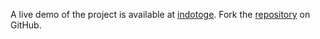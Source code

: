 A live demo of the project is available at [indotoge](https://indotoge.pages.dev).
Fork the [repository](https://github.com/polastimirsa) on GitHub.